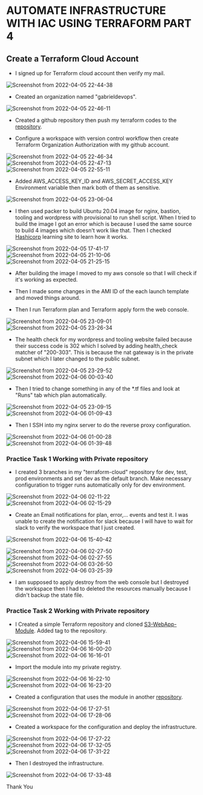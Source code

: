 # AUTOMATE INFRASTRUCTURE WITH IAC USING TERRAFORM PART 4

## Create a Terraform Cloud Account

- I signed up for Terraform cloud account then verify my mail.

![Screenshot from 2022-04-05 22-44-38](https://user-images.githubusercontent.com/80127136/162086814-d42a2c47-9ddc-44a6-8ba8-9a1d5d9ce8e9.png)

- Created an organization named "gabrieldevops".

![Screenshot from 2022-04-05 22-46-11](https://user-images.githubusercontent.com/80127136/162086829-b994a25a-3b82-46a9-b1b3-4386a41854ff.png)

- Created a github repository then push my terraform codes to the [repository](https://github.com/akingo7/terraform-cloud).

- Configure a workspace with version control workflow then create Terraform Organization Authorization with my github account.

![Screenshot from 2022-04-05 22-46-34](https://user-images.githubusercontent.com/80127136/162087046-28bfbd32-fc34-441c-9f18-3ebf9ace99f2.png)
![Screenshot from 2022-04-05 22-47-13](https://user-images.githubusercontent.com/80127136/162087064-4347950d-17a9-4118-b43b-e166a5b64946.png)
![Screenshot from 2022-04-05 22-55-11](https://user-images.githubusercontent.com/80127136/162087134-34a6472e-bed2-451e-9e35-5c2cad6cdb5d.png)

- Added AWS_ACCESS_KEY_ID and AWS_SECRET_ACCESS_KEY Environment variable then mark both of them as sensitive.

![Screenshot from 2022-04-05 23-06-04](https://user-images.githubusercontent.com/80127136/162087170-a44b6635-d1bb-415e-a078-c046862ca8f0.png)

- I then used packer to build Ubuntu 20.04 image for nginx, bastion, tooling and wordpress with provisional to run shell script. When I tried to build the image I got an error which is because I used the same source to build 4 images which doesn't work like that. Then I checked [Hashicorp](learn.hashicorp.com/packer) learning site to learn how it works.

![Screenshot from 2022-04-05 17-41-17](https://user-images.githubusercontent.com/80127136/162087242-d5497849-227b-4766-b56a-658a80f9b502.png)
![Screenshot from 2022-04-05 21-10-06](https://user-images.githubusercontent.com/80127136/162087264-5b271589-b7ed-41c6-ba39-0027cff30f85.png)
![Screenshot from 2022-04-05 21-25-15](https://user-images.githubusercontent.com/80127136/162087291-875d410f-272b-40d1-8cb1-f6204c673aee.png)

- After building the image I moved to my aws console so that I will check if it's working as expected.

- Then I made some changes in the AMI ID of the each launch template and moved things around.

- Then I run Terraform plan and Terraform apply form the web console.

![Screenshot from 2022-04-05 23-09-01](https://user-images.githubusercontent.com/80127136/162087446-752128de-9259-406f-86f0-b925c1ef8bce.png)
![Screenshot from 2022-04-05 23-26-34](https://user-images.githubusercontent.com/80127136/162087566-2a3cc563-59fc-45e3-879d-c00d110faf71.png)

- The health check for my wordpress and tooling website failed because their success code is 302 which I solved by adding health_check matcher of "200-303". This is because the nat gateway is in the private subnet which I later changed to the public subnet.

![Screenshot from 2022-04-05 23-29-52](https://user-images.githubusercontent.com/80127136/162087817-cdf8e7c0-f076-4925-89f2-df6872b6eb5b.png)
![Screenshot from 2022-04-06 00-03-40](https://user-images.githubusercontent.com/80127136/162089406-290d3d75-61f5-4be7-b977-7bcc19b3739a.png)

- Then I tried to change something in any of the *.tf files and look at "Runs" tab which plan automatically.

![Screenshot from 2022-04-05 23-09-15](https://user-images.githubusercontent.com/80127136/162087511-1dbe8ba0-5fd4-4c87-bec8-7354ebdb8bd9.png)
![Screenshot from 2022-04-06 01-09-43](https://user-images.githubusercontent.com/80127136/162089783-d5756a88-4353-4f8c-b02c-631d6d661fa2.png)

- Then I SSH into my nginx server to do the reverse proxy configuration.

![Screenshot from 2022-04-06 01-00-28](https://user-images.githubusercontent.com/80127136/162089700-596c7b7d-f247-4a51-ab53-9b3d5377f3e1.png)
![Screenshot from 2022-04-06 01-39-48](https://user-images.githubusercontent.com/80127136/162089842-5f7868da-3d24-442c-8e24-d0708af15457.png)

### Practice Task 1 Working with Private repository

- I created 3 branches in my "terraform-cloud" repository for dev, test, prod environments and set dev as the default branch. Make necessary configuration to trigger runs automatically only for dev environment.

![Screenshot from 2022-04-06 02-11-22](https://user-images.githubusercontent.com/80127136/162089906-b929a0b8-d0e3-4d2f-a39a-b810371d6734.png)
![Screenshot from 2022-04-06 02-15-29](https://user-images.githubusercontent.com/80127136/162089937-23017ea0-6bac-4240-a0bc-87e1f5c3a8bc.png)

- Create an Email notifications for plan, error,... events and test it. I was unable to create the notification for slack because I will have to wait for slack to verify the workspace that I just created.

![Screenshot from 2022-04-06 15-40-42](https://user-images.githubusercontent.com/80127136/162090445-eb4ed4d5-888f-43ea-97df-9f53d6f21850.png)

![Screenshot from 2022-04-06 02-27-50](https://user-images.githubusercontent.com/80127136/162090167-edebf5a2-7a3a-454b-8fc8-42968d19095d.png)
![Screenshot from 2022-04-06 02-27-55](https://user-images.githubusercontent.com/80127136/162090217-2d13d47b-2f4f-4baa-a5c8-9d2dc177b7e7.png)
![Screenshot from 2022-04-06 03-26-50](https://user-images.githubusercontent.com/80127136/162090329-64e9fc80-839a-4502-95b7-823415d1886a.png)
![Screenshot from 2022-04-06 03-25-39](https://user-images.githubusercontent.com/80127136/162090371-fff633a7-9411-4b7e-bd44-c5c962edb2ce.png)

- I am supposed to apply destroy from the web console but I destroyed the workspace then I had to deleted the resources manually because I didn't backup the state file.

### Practice Task 2 Working with Private repository

- I Created a simple Terraform repository and cloned [S3-WebApp-Module](https://github.com/hashicorp/learn-private-module-aws-s3-webapp). Added tag to the repository.

![Screenshot from 2022-04-06 15-59-41](https://user-images.githubusercontent.com/80127136/162090550-dd6aa08e-9127-41df-beba-2b74ba30dc9c.png)
![Screenshot from 2022-04-06 16-00-20](https://user-images.githubusercontent.com/80127136/162090588-8c914897-334b-4976-8cd2-bf4153fde5f7.png)
![Screenshot from 2022-04-06 16-16-01](https://user-images.githubusercontent.com/80127136/162090630-2c370501-65cb-4252-9d2f-6d8d00710a2d.png)

- Import the module into my private registry.

![Screenshot from 2022-04-06 16-22-10](https://user-images.githubusercontent.com/80127136/162090754-6cfffffe-0bac-423d-82af-b7364d8081b4.png)
![Screenshot from 2022-04-06 16-23-20](https://user-images.githubusercontent.com/80127136/162090787-e61f8a36-66d9-494e-a42c-f5edfd9cf6e7.png)

- Created a configuration that uses the module in another [repository](https://github.com/akingo7/terramain).

![Screenshot from 2022-04-06 17-27-51](https://user-images.githubusercontent.com/80127136/162090921-4717128d-553c-4cb0-bc89-95937e1edc63.png)
![Screenshot from 2022-04-06 17-28-06](https://user-images.githubusercontent.com/80127136/162090994-40cb2160-abb6-4d1a-8f31-0d3af61e3bc1.png)

- Created a workspace for the configuration and deploy the infrastructure.

![Screenshot from 2022-04-06 17-27-22](https://user-images.githubusercontent.com/80127136/162090867-0bab0753-1fae-4aea-b44f-2e949b8f91c9.png)
![Screenshot from 2022-04-06 17-32-05](https://user-images.githubusercontent.com/80127136/162091062-15971660-4aa9-4cb3-8712-bc8385f9e699.png)
![Screenshot from 2022-04-06 17-31-22](https://user-images.githubusercontent.com/80127136/162091012-091d30e9-28c1-482a-a2a7-be9efdfe8e65.png)

- Then I destroyed the infrastructure.

![Screenshot from 2022-04-06 17-33-48](https://user-images.githubusercontent.com/80127136/162091182-3c3e39e4-aa89-4e2a-ad99-dc8c208db6a2.png)

Thank You
